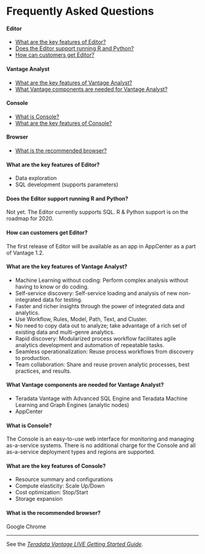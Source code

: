 # Frequently Asked Questions

#### Editor

- [What are the key features of Editor?](#What_are_the_key_features_of_Editor?)
- [Does the Editor support running R and Python?](#Does_the_Editor_support_running_R_and_Python?)
- [How can customers get Editor?](#How_can_customers_get_Editor?)

#### Vantage Analyst

- [What are the key features of Vantage Analyst?](#What_are_the_key_features_of_Vantage_Analyst?)
- [What Vantage components are needed for Vantage Analyst?](#What_Vantage_components_are_needed_for_Vantage_Analyst?)

#### Console

- [What is Console?](#What_is_Console?)
- [What are the key features of Console?](#What_are_the_key_features_of_Console?)

#### Browser

- [What is the recommended browser?](#What_is_the_recommended_browser?)

#### What are the key features of Editor?

- Data exploration
- SQL development (supports parameters)

#### Does the Editor support running R and Python?

Not yet. The Editor currently supports SQL. R & Python support is on the roadmap for 2020.

#### How can customers get Editor?

The first release of Editor will be available as an app in AppCenter as a part of Vantage 1.2.

#### What are the key features of Vantage Analyst?

- Machine Learning without coding: Perform complex analysis without having to know or do coding.
- Self-service discovery: Self-service loading and analysis of new non-integrated data for testing.
- Faster and richer insights through the power of integrated data and analytics.
- Use Workflow, Rules, Model, Path, Text, and Cluster.
- No need to copy data out to analyze; take advantage of a rich set of existing data and multi-genre analytics.
- Rapid discovery: Modularized process workflow facilitates agile analytics development and automation of repeatable tasks.
- Seamless operationalization: Reuse process workflows from discovery to production.
- Team collaboration: Share and reuse proven analytic processes, best practices, and results.

#### What Vantage components are needed for Vantage Analyst?

- Teradata Vantage with Advanced SQL Engine and Teradata Machine Learning and Graph Engines (analytic nodes)
- AppCenter

#### What is Console?

The Console is an easy-to-use web interface for monitoring and managing as-a-service systems. There is no additional charge for the Console and all as-a-service deployment types and regions are supported.

#### What are the key features of Console?

- Resource summary and configurations
- Compute elasticity: Scale Up/Down
- Cost optimization: Stop/Start
- Storage expansion

#### What is the recommended browser?

Google Chrome

---

See the _[Teradata Vantage LIVE Getting Started Guide](https://docs.teradata.com/access/sources/dita/map?dita:mapPath=zvu1578697453001.ditamap)_.